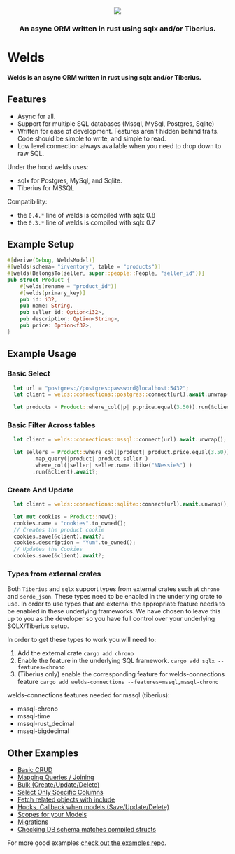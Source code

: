 
<div align="center">
  <img src="https://raw.githubusercontent.com/weldsorm/welds/main/page/src/assets/images/banner.png"/>
  <h3>An async ORM written in rust using sqlx and/or Tiberius.</h3>
</div>



# Welds

#### Welds is an async ORM written in rust using sqlx and/or Tiberius. 

## Features
- Async for all. 
- Support for multiple SQL databases (Mssql, MySql, Postgres, Sqlite)
- Written for ease of development. Features aren't hidden behind traits. Code should be simple to write, and simple to read.
- Low level connection always available when you need to drop down to raw SQL.

Under the hood welds uses:
- sqlx for Postgres, MySql, and Sqlite.
- Tiberius for MSSQL

Compatibility:
- the `0.4.*` line of welds is compiled with sqlx 0.8
- the `0.3.*` line of welds is compiled with sqlx 0.7

## Example Setup

```rust
#[derive(Debug, WeldsModel)]
#[welds(schema= "inventory", table = "products")]
#[welds(BelongsTo(seller, super::people::People, "seller_id"))]
pub struct Product {
    #[welds(rename = "product_id")]
    #[welds(primary_key)]
    pub id: i32,
    pub name: String,
    pub seller_id: Option<i32>,
    pub description: Option<String>,
    pub price: Option<f32>,
}
```


## Example Usage

### Basic Select 
```rust
  let url = "postgres://postgres:password@localhost:5432";
  let client = welds::connections::postgres::connect(url).await.unwrap();

  let products = Product::where_col(|p| p.price.equal(3.50)).run(&client).await?;
```

### Basic Filter Across tables
```rust
  let client = welds::connections::mssql::connect(url).await.unwrap();

  let sellers = Product::where_col(|product| product.price.equal(3.50))
        .map_query(|product| product.seller )
        .where_col(|seller| seller.name.ilike("%Nessie%") )
        .run(&client).await?;
```

### Create And Update
```rust
  let client = welds::connections::sqlite::connect(url).await.unwrap();

  let mut cookies = Product::new();
  cookies.name = "cookies".to_owned();
  // Creates the product cookie
  cookies.save(&client).await?;
  cookies.description = "Yum".to_owned();
  // Updates the Cookies
  cookies.save(&client).await?;
```


### Types from external crates

Both `Tiberius` and `sqlx` support types from external crates such at `chrono` and `serde_json`. These types need to be enabled in the underlying crate to use.
In order to use types that are external the appropriate feature needs to be enabled in these underlying frameworks.
We have chosen to leave this up to you as the developer so you have full control over your underlying SQLX/Tiberius setup.

In order to get these types to work you will need to:
1) Add the external crate `cargo add chrono`
2) Enable the feature in the underlying SQL framework. `cargo add sqlx --features=chrono`
3) (Tiberius only) enable the corresponding feature for welds-connections feature `cargo add welds-connections --features=mssql,mssql-chrono`

welds-connections features needed for mssql (tiberius):
* mssql-chrono
* mssql-time
* mssql-rust_decimal
* mssql-bigdecimal


## Other Examples
 - [Basic CRUD](https://github.com/weldsorm/welds/blob/main/welds/examples/crud.rs)
 - [Mapping Queries / Joining](https://github.com/weldsorm/welds/blob/main/welds/examples/crud.rs)
 - [Bulk (Create/Update/Delete)](https://github.com/weldsorm/welds/blob/main/welds/examples/bulk_operations.rs)
 - [Select Only Specific Columns](https://github.com/weldsorm/welds/blob/main/welds/examples/manual_select_columns.rs)
 - [Fetch related objects with include](https://github.com/weldsorm/welds/blob/main/welds/examples/includes.rs)
 - [Hooks, Callback when models (Save/Update/Delete)](https://github.com/weldsorm/welds/blob/main/welds/examples/hooks.rs)
 - [Scopes for your Models](https://github.com/weldsorm/welds/blob/main/welds/examples/scopes.rs)
 - [Migrations](https://github.com/weldsorm/welds/blob/main/welds/examples/migrations.rs)
 - [Checking DB schema matches compiled structs](https://github.com/weldsorm/welds/blob/main/welds/examples/verify_tables.rs)

For more good examples [check out the examples repo](https://github.com/weldsorm/welds/tree/main/welds/examples).



